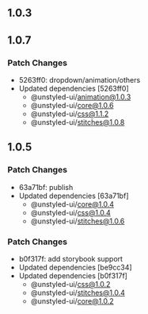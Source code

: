 ## 1.0.3

## 1.0.7

### Patch Changes

- 5263ff0: dropdown/animation/others
- Updated dependencies [5263ff0]
  - @unstyled-ui/animation@1.0.3
  - @unstyled-ui/core@1.0.6
  - @unstyled-ui/css@1.1.2
  - @unstyled-ui/stitches@1.0.8

## 1.0.5

### Patch Changes

- 63a71bf: publish
- Updated dependencies [63a71bf]
  - @unstyled-ui/core@1.0.4
  - @unstyled-ui/css@1.0.4
  - @unstyled-ui/stitches@1.0.6

### Patch Changes

- b0f317f: add storybook support
- Updated dependencies [be9cc34]
- Updated dependencies [b0f317f]
  - @unstyled-ui/css@1.0.2
  - @unstyled-ui/stitches@1.0.4
  - @unstyled-ui/core@1.0.2
